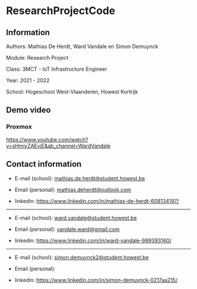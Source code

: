 # ResearchProjectCode

## Information
Authors: Mathias De Herdt, Ward Vandale en Simon Demuynck

Module: Research Project

Class: 3MCT - IoT Infrastructure Engineer

Year: 2021 - 2022

School: Hogeschool West-Vlaanderen, Howest Kortrijk

## Demo video
### Proxmox
https://www.youtube.com/watch?v=sHmiyZAEvjE&ab_channel=WardVandale

## Contact information
- E-mail (school): mathias.de.herdt@student.howest.be

- Email (personal): mathias.deherdt@outlook.com

- linkedin: https://www.linkedin.com/in/mathias-de-herdt-608134197/
-----

- E-mail (school): ward.vandale@student.howest.be

- Email (personal): vandale.ward@gmail.com

- linkedin: https://www.linkedin.com/in/ward-vandale-989393160/
-----

- E-mail (school): simon.demuynck2@student.howest.be

- Email (personal): 

- linkedin: https://www.linkedin.com/in/simon-demuynck-0217aa215/
